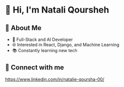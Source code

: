 # 👋 Hi, I'm Natali Qoursheh

## 📝 About Me
- 🔧 Full-Stack and AI Developer
- 🌐 Interested in React, Django, and Machine Learning
- 📚 Constantly learning new tech

## 🔗 Connect with me
https://www.linkedin.com/in/natalie-qoursha-00/


